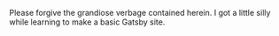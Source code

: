 Please forgive the grandiose verbage contained herein. I got a little silly while learning to make a basic Gatsby site.
